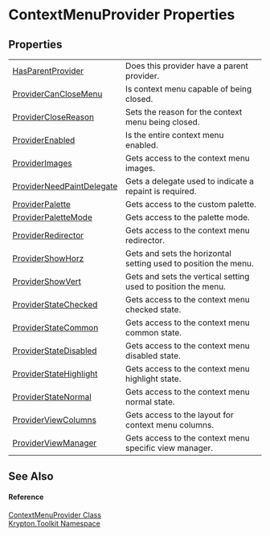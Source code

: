 # ContextMenuProvider Properties




## Properties
<table>
<tr>
<td><a href="b170ae93-dc5d-d82e-e351-d6cde520c54b.md">HasParentProvider</a></td>
<td>Does this provider have a parent provider.</td></tr>
<tr>
<td><a href="4faa1e22-61c5-171a-7383-a89e97bc29d1.md">ProviderCanCloseMenu</a></td>
<td>Is context menu capable of being closed.</td></tr>
<tr>
<td><a href="4c3a3742-0ef2-acef-c414-2e5249f75271.md">ProviderCloseReason</a></td>
<td>Sets the reason for the context menu being closed.</td></tr>
<tr>
<td><a href="ce60cc02-b0d0-ce39-395e-0406a385b991.md">ProviderEnabled</a></td>
<td>Is the entire context menu enabled.</td></tr>
<tr>
<td><a href="7310331f-01b3-454b-e9e4-87b80baf13c5.md">ProviderImages</a></td>
<td>Gets access to the context menu images.</td></tr>
<tr>
<td><a href="4742cbf4-b59a-6856-dc2d-a922d8a6cdfa.md">ProviderNeedPaintDelegate</a></td>
<td>Gets a delegate used to indicate a repaint is required.</td></tr>
<tr>
<td><a href="135c1b77-3289-4d29-c3e8-3a9b007a6320.md">ProviderPalette</a></td>
<td>Gets access to the custom palette.</td></tr>
<tr>
<td><a href="870ea042-5baf-2fe4-5bbf-24d2d052dbac.md">ProviderPaletteMode</a></td>
<td>Gets access to the palette mode.</td></tr>
<tr>
<td><a href="d8d5eccc-28ad-dfb8-8f43-0d99a77335c6.md">ProviderRedirector</a></td>
<td>Gets access to the context menu redirector.</td></tr>
<tr>
<td><a href="ddafd17a-84dc-833b-d995-ad0b8777d648.md">ProviderShowHorz</a></td>
<td>Gets and sets the horizontal setting used to position the menu.</td></tr>
<tr>
<td><a href="8bf722c6-4f47-2d6d-4dbd-138779faeeb8.md">ProviderShowVert</a></td>
<td>Gets and sets the vertical setting used to position the menu.</td></tr>
<tr>
<td><a href="eed627d2-1ef1-9761-4cfa-42941ae73c00.md">ProviderStateChecked</a></td>
<td>Gets access to the context menu checked state.</td></tr>
<tr>
<td><a href="fc078e39-58e8-16f7-6eed-c0edd9930809.md">ProviderStateCommon</a></td>
<td>Gets access to the context menu common state.</td></tr>
<tr>
<td><a href="70460e88-97d8-ab16-bdd7-5bc7f2ac63f1.md">ProviderStateDisabled</a></td>
<td>Gets access to the context menu disabled state.</td></tr>
<tr>
<td><a href="4a06e584-a5b5-3431-5278-da2c3ca4e724.md">ProviderStateHighlight</a></td>
<td>Gets access to the context menu highlight state.</td></tr>
<tr>
<td><a href="4ded3f65-0f31-eb13-cf6a-0722f8a724ad.md">ProviderStateNormal</a></td>
<td>Gets access to the context menu normal state.</td></tr>
<tr>
<td><a href="b22fc9f1-8320-c9a8-9917-eed85901cdbb.md">ProviderViewColumns</a></td>
<td>Gets access to the layout for context menu columns.</td></tr>
<tr>
<td><a href="26ccb99a-1c3d-fc7b-3db4-0874c6ec82c1.md">ProviderViewManager</a></td>
<td>Gets access to the context menu specific view manager.</td></tr>
</table>

## See Also


#### Reference
<a href="1bdd5154-fb29-6360-fee9-cfdf41d2214c.md">ContextMenuProvider Class</a>  
<a href="79d2eac2-21f4-54ff-7552-b20c33c30600.md">Krypton.Toolkit Namespace</a>  
